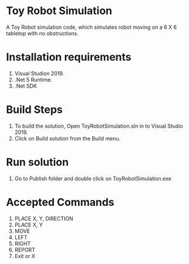 # Toy Robot Simulation

A Toy Robot simulation code, which simulates robot moving on a 6 X 6 tabletop with no obstructions. 

# Installation requirements
1. Visual Studion 2019.
2. .Net 5 Runtime. 
3. .Net SDK


# Build Steps
1. To build the solution, Open ToyRobotSimulation.sln in to Visual Studio 2019.
2. Click on Build solution from the Build menu.

# Run solution
1. Go to Publish folder and double click on ToyRobotSimulation.exe

# Accepted Commands
1. PLACE X, Y, DIRECTION
2. PLACE X, Y
3. MOVE
4. LEFT
5. RIGHT
6. REPORT
7. Exit or X
